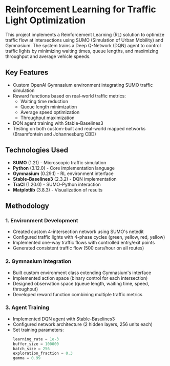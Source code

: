 # Reinforcement Learning for Traffic Light Optimization

This project implements a Reinforcement Learning (RL) solution to optimize traffic flow at intersections using SUMO (Simulation of Urban Mobility) and Gymnasium. The system trains a Deep Q-Network (DQN) agent to control traffic lights by minimizing waiting times, queue lengths, and maximizing throughput and average vehicle speeds.

## Key Features
- Custom OpenAI Gymnasium environment integrating SUMO traffic simulation
- Reward functions based on real-world traffic metrics:
  - Waiting time reduction
  - Queue length minimization
  - Average speed optimization
  - Throughput maximization
- DQN agent training with Stable-Baselines3
- Testing on both custom-built and real-world mapped networks (Braamfontein and Johannesburg CBD)

## Technologies Used
- **SUMO** (1.21) - Microscopic traffic simulation
- **Python** (3.12.0) - Core implementation language
- **Gymnasium** (0.29.1) - RL environment interface
- **Stable-Baselines3** (2.3.2) - DQN implementation
- **TraCI** (1.20.0) - SUMO-Python interaction
- **Matplotlib** (3.8.3) - Visualization of results

## Methodology

### 1. Environment Development
- Created custom 4-intersection network using SUMO's netedit
- Configured traffic lights with 4-phase cycles (green, yellow, red, yellow)
- Implemented one-way traffic flows with controlled entry/exit points
- Generated consistent traffic flow (500 cars/hour on all routes)

### 2. Gymnasium Integration
- Built custom environment class extending Gymnasium's interface
- Implemented action space (binary control for each intersection)
- Designed observation space (queue length, waiting time, speed, throughput)
- Developed reward function combining multiple traffic metrics

### 3. Agent Training
- Implemented DQN agent with Stable-Baselines3
- Configured network architecture (2 hidden layers, 256 units each)
- Set training parameters:
  ```python
  learning_rate = 1e-3
  buffer_size = 100000
  batch_size = 256
  exploration_fraction = 0.3
  gamma = 0.99
